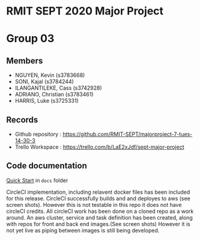 # RMIT SEPT 2020 Major Project

# Group 03

## Members
* NGUYEN, Kevin (s3783668)
* SONI, Kajal (s3784244)
* ILANGANTILEKE, Cass (s3742928)
* ADRIANO, Christian (s3783461)
* HARRIS, Luke (s3725331)

## Records

* Github repository : https://github.com/RMIT-SEPT/majorproject-7-tues-14-30-3
* Trello Workspace : https://trello.com/b/LaE2xJdf/sept-major-project


## Code documentation

[Quick Start](/docs/README.md) in `docs` folder


CircleCI implementation, including relavent docker files has been included for this release. 
CircleCI successfully builds and and deployes to aws (see screen shots). 
However this is not testable in this repo it does not have circleCI credits.
All circleCI work has been done on a cloned repo as a work around.
An aws cluster, service and task definition has been created, along with repos for front and back end images.(See screen shots)
However it is not yet live as piping between images is still being developed.